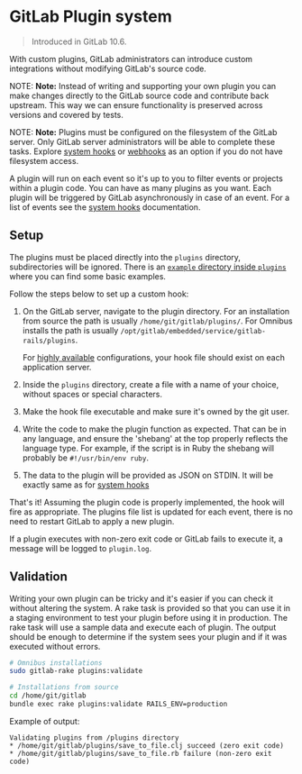 # GitLab Plugin system

> Introduced in GitLab 10.6.

With custom plugins, GitLab administrators can introduce custom integrations
without modifying GitLab's source code.

NOTE: **Note:**
Instead of writing and supporting your own plugin you can make changes
directly to the GitLab source code and contribute back upstream. This way we can
ensure functionality is preserved across versions and covered by tests.

NOTE: **Note:**
Plugins must be configured on the filesystem of the GitLab server. Only GitLab
server administrators will be able to complete these tasks. Explore
[system hooks] or [webhooks] as an option if you do not have filesystem access.

A plugin will run on each event so it's up to you to filter events or projects
within a plugin code. You can have as many plugins as you want. Each plugin will
be triggered by GitLab asynchronously in case of an event. For a list of events
see the [system hooks] documentation.

## Setup

The plugins must be placed directly into the `plugins` directory, subdirectories
will be ignored. There is an
[`example` directory inside `plugins`](https://gitlab.com/gitlab-org/gitlab-ce/tree/master/plugins/examples)
where you can find some basic examples.

Follow the steps below to set up a custom hook:

1. On the GitLab server, navigate to the plugin directory.
   For an installation from source the path is usually
   `/home/git/gitlab/plugins/`. For Omnibus installs the path is
   usually `/opt/gitlab/embedded/service/gitlab-rails/plugins`.

    For [highly available] configurations, your hook file should exist on each
    application server.

1. Inside the `plugins` directory, create a file with a name of your choice,
   without spaces or special characters.
1. Make the hook file executable and make sure it's owned by the git user.
1. Write the code to make the plugin function as expected. That can be
   in any language, and ensure the 'shebang' at the top properly reflects the
   language type. For example, if the script is in Ruby the shebang will
   probably be `#!/usr/bin/env ruby`.
1. The data to the plugin will be provided as JSON on STDIN. It will be exactly
   same as for [system hooks]

That's it! Assuming the plugin code is properly implemented, the hook will fire
as appropriate. The plugins file list is updated for each event, there is no
need to restart GitLab to apply a new plugin.

If a plugin executes with non-zero exit code or GitLab fails to execute it, a
message will be logged to `plugin.log`.

## Validation

Writing your own plugin can be tricky and it's easier if you can check it
without altering the system. A rake task is provided so that you can use it
in a staging environment to test your plugin before using it in production.
The rake task will use a sample data and execute each of plugin. The output
should be enough to determine if the system sees your plugin and if it was
executed without errors.

```bash
# Omnibus installations
sudo gitlab-rake plugins:validate

# Installations from source
cd /home/git/gitlab
bundle exec rake plugins:validate RAILS_ENV=production
```

Example of output:

```
Validating plugins from /plugins directory
* /home/git/gitlab/plugins/save_to_file.clj succeed (zero exit code)
* /home/git/gitlab/plugins/save_to_file.rb failure (non-zero exit code)
```

[system hooks]: ../system_hooks/system_hooks.md
[webhooks]: ../user/project/integrations/webhooks.md
[highly available]: ./high_availability/README.md